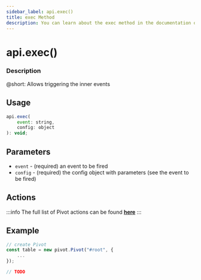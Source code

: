 ```yaml
---
sidebar_label: api.exec()
title: exec Method
description: You can learn about the exec method in the documentation of the DHTMLX JavaScript Pivot library. Browse developer guides and API reference, try out code examples and live demos, and download a free 30-day evaluation version of DHTMLX Pivot.
---
```


# api.exec()

### Description

@short: Allows triggering the inner events

## Usage

~~~jsx {}
api.exec(
	event: string,
	config: object
): void;
~~~

## Parameters

- `event` - (required) an event to be fired
- `config` - (required) the config object with parameters (see the event to be fired)

## Actions

:::info
The full list of Pivot actions can be found [**here**](/api/overview/events_overview)
:::

## Example

~~~jsx {}
// create Pivot
const table = new pivot.Pivot("#root", {
    ...
});

// TODO
~~~

